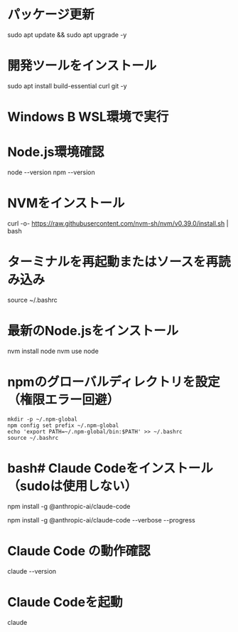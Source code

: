 

# 
# パッケージ更新
sudo apt update && sudo apt upgrade -y

# 開発ツールをインストール  
sudo apt install build-essential curl git -y



# Windows B WSL環境で実行
# Node.js環境確認
node --version
npm --version


# NVMをインストール
curl -o- https://raw.githubusercontent.com/nvm-sh/nvm/v0.39.0/install.sh | bash

# ターミナルを再起動またはソースを再読み込み
source ~/.bashrc

# 最新のNode.jsをインストール
nvm install node
nvm use node

# npmのグローバルディレクトリを設定（権限エラー回避）

```
mkdir -p ~/.npm-global
npm config set prefix ~/.npm-global
echo 'export PATH=~/.npm-global/bin:$PATH' >> ~/.bashrc
source ~/.bashrc
```

# bash# Claude Codeをインストール（sudoは使用しない）
npm install -g @anthropic-ai/claude-code

npm install -g @anthropic-ai/claude-code --verbose --progress

# Claude Code の動作確認
claude --version


# Claude Codeを起動
claude